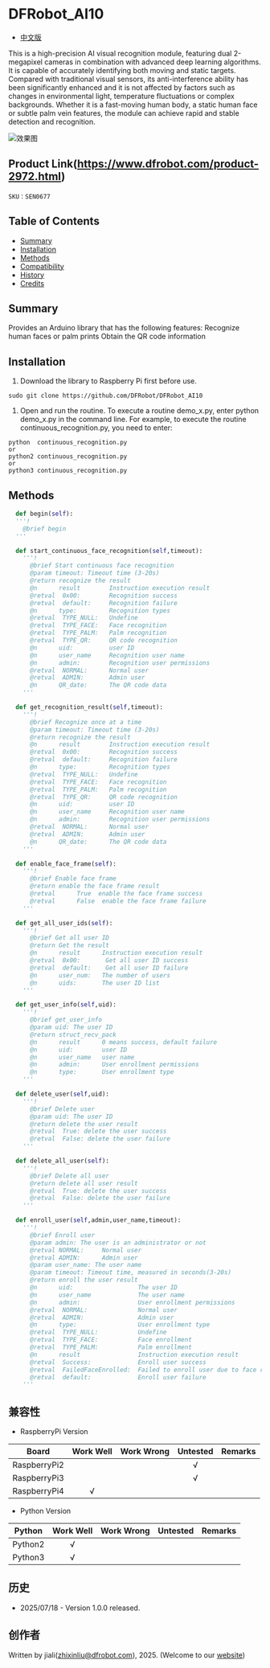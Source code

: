 # DFRobot_AI10
- [中文版](./README_CN.md)

This is a high-precision AI visual recognition module, featuring dual 2-megapixel cameras in combination with advanced deep learning algorithms. It is capable of accurately identifying both moving and static targets. Compared with traditional visual sensors, its anti-interference ability has been significantly enhanced and it is not affected by factors such as changes in environmental light, temperature fluctuations or complex backgrounds. Whether it is a fast-moving human body, a static human face or subtle palm vein features, the module can achieve rapid and stable detection and recognition.

![效果图](../../resources/images/FacePlamQR.jpg)

## Product Link(https://www.dfrobot.com/product-2972.html)

    SKU：SEN0677

## Table of Contents

* [Summary](#Summary)
* [Installation](#Installation)
* [Methods](#Methods)
* [Compatibility](#Compatibility)
* [History](#History)
* [Credits](#Credits)

## Summary

Provides an Arduino library that has the following features:
  Recognize human faces or palm prints
  Obtain the QR code information


## Installation
1. Download the library to Raspberry Pi first before use.

```
sudo git clone https://github.com/DFRobot/DFRobot_AI10
```

1. Open and run the routine. To execute a routine demo_x.py, enter python demo_x.py in the command line. For example, to execute the routine continuous_recognition.py, you need to enter:

```
python  continuous_recognition.py
or
python2 continuous_recognition.py
or
python3 continuous_recognition.py
```

## Methods

```python
  def begin(self):
  '''!
    @brief begin
  '''

  def start_continuous_face_recognition(self,timeout):
    '''!
      @brief Start continuous face recognition
      @param timeout: Timeout time (3-20s)
      @return recognize the result
      @n      result        Instruction execution result
      @retval  0x00:        Recognition success
      @retval  default:     Recognition failure
      @n      type:         Recognition types
      @retval  TYPE_NULL:   Undefine
      @retval  TYPE_FACE:   Face recognition
      @retval  TYPE_PALM:   Palm recognition
      @retval  TYPE_QR:     QR code recognition
      @n      uid:          user ID
      @n      user_name     Recognition user name
      @n      admin:        Recognition user permissions
      @retval  NORMAL:      Normal user
      @retval  ADMIN:       Admin user
      @n      QR_date:      The QR code data
    '''

  def get_recognition_result(self,timeout):
    '''!
      @brief Recognize once at a time
      @param timeout: Timeout time (3-20s)
      @return recognize the result
      @n      result        Instruction execution result
      @retval  0x00:        Recognition success
      @retval  default:     Recognition failure
      @n      type:         Recognition types
      @retval  TYPE_NULL:   Undefine
      @retval  TYPE_FACE:   Face recognition
      @retval  TYPE_PALM:   Palm recognition
      @retval  TYPE_QR:     QR code recognition
      @n      uid:          user ID
      @n      user_name     Recognition user name
      @n      admin:        Recognition user permissions
      @retval  NORMAL:      Normal user
      @retval  ADMIN:       Admin user
      @n      QR_date:      The QR code data
    '''

  def enable_face_frame(self):
    '''!
      @brief Enable face frame
      @return enable the face frame result
      @retval      True  enable the face frame success
      @retval      False  enable the face frame failure
    '''

  def get_all_user_ids(self):
    '''!
      @brief Get all user ID
      @return Get the result
      @n      result      Instruction execution result
      @retval  0x00:       Get all user ID success
      @retval  default:    Get all user ID failure
      @n      user_num:   The number of users
      @n      uids:       The user ID list
    '''

  def get_user_info(self,uid):
    '''!
      @brief get_user_info
      @param uid: The user ID
      @return struct_recv_pack
      @n      result      0 means success, default failure
      @n      uid:        user ID
      @n      user_name   user name
      @n      admin:      User enrollment permissions
      @n      type:       User enrollment type
    '''

  def delete_user(self,uid):
    '''!
      @brief Delete user
      @param uid: The user ID
      @return delete the user result
      @retval  True: delete the user success
      @retval  False: delete the user failure
    '''

  def delete_all_user(self):
    '''!
      @brief Delete all user
      @return delete all user result
      @retval  True: delete the user success
      @retval  False: delete the user failure
    '''

  def enroll_user(self,admin,user_name,timeout):
    '''!
      @brief Enroll user
      @param admin: The user is an administrator or not
      @retval NORMAL:     Normal user
      @retval ADMIN:      Admin user
      @param user_name: The user name
      @param timeout: Timeout time, measured in seconds(3-20s)
      @return enroll the user result
      @n      uid:                  The user ID
      @n      user_name             The user name
      @n      admin:                User enrollment permissions
      @retval  NORMAL:              Normal user
      @retval  ADMIN:               Admin user
      @n      type:                 User enrollment type
      @retval  TYPE_NULL:           Undefine
      @retval  TYPE_FACE:           Face enrollment
      @retval  TYPE_PALM:           Palm enrollment
      @n      result                Instruction execution result
      @retval  Success:             Enroll user success
      @retval  FailedFaceEnrolled:  Failed to enroll user due to face recognition failure
      @retval  default:             Enroll user failure
    '''
```

## 兼容性

* RaspberryPi Version

| Board        | Work Well | Work Wrong | Untested | Remarks |
| ------------ | :-------: | :--------: | :------: | ------- |
| RaspberryPi2 |           |            |    √     |         |
| RaspberryPi3 |           |            |    √     |         |
| RaspberryPi4 |     √     |            |          |         |

* Python Version

| Python  | Work Well | Work Wrong | Untested | Remarks |
| ------- | :-------: | :--------: | :------: | ------- |
| Python2 |     √     |            |          |         |
| Python3 |     √     |            |          |         |


## 历史

- 2025/07/18 - Version 1.0.0 released.

## 创作者

Written by jiali(zhixinliu@dfrobot.com), 2025. (Welcome to our [website](https://www.dfrobot.com/))
